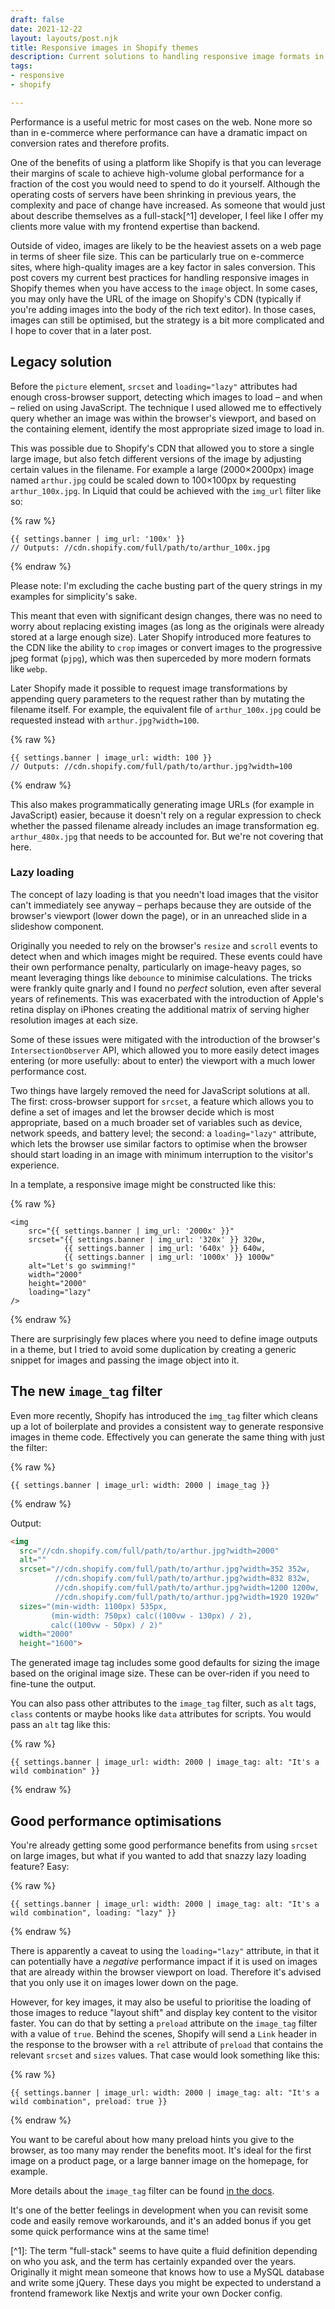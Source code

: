 ```yaml
---
draft: false
date: 2021-12-22
layout: layouts/post.njk
title: Responsive images in Shopify themes
description: Current solutions to handling responsive image formats in Shopify.
tags:
- responsive
- shopify

---
```

Performance is a useful metric for most cases on the web. None more so than in e-commerce where performance can have a dramatic impact on conversion rates and therefore profits.

One of the benefits of using a platform like Shopify is that you can leverage their margins of scale to achieve high-volume global performance for a fraction of the cost you would need to spend to do it yourself. Although the operating costs of servers have been shrinking in previous years, the complexity and pace of change have increased. As someone that would just about describe themselves as a full-stack\[^1\] developer, I feel like I offer my clients more value with my frontend expertise than backend.

Outside of video, images are likely to be the heaviest assets on a web page in terms of sheer file size. This can be particularly true on e-commerce sites, where high-quality images are a key factor in sales conversion. This post covers my current best practices for handling responsive images in Shopify themes when you have access to the `image` object. In some cases, you may only have the URL of the image on Shopify's CDN (typically if you're adding images into the body of the rich text editor). In those cases, images can still be optimised, but the strategy is a bit more complicated and I hope to cover that in a later post.

## Legacy solution

Before the `picture` element, `srcset` and `loading="lazy"` attributes had enough cross-browser support, detecting which images to load – and when – relied on using JavaScript. The technique I used allowed me to effectively query whether an image was within the browser's viewport, and based on the containing element, identify the most appropriate sized image to load in.

This was possible due to Shopify's CDN that allowed you to store a single large image, but also fetch different versions of the image by adjusting certain values in the filename. For example a large (2000×2000px) image named `arthur.jpg` could be scaled down to 100×100px by requesting `arthur_100x.jpg`. In Liquid that could be achieved with the `img_url` filter like so:

{% raw %}

```liquid
{{ settings.banner | img_url: '100x' }}
// Outputs: //cdn.shopify.com/full/path/to/arthur_100x.jpg
```

{% endraw %}

<figcaption>
Please note: I'm excluding the cache busting part of the query strings in my examples for simplicity's sake.
</figcaption>

This meant that even with significant design changes, there was no need to worry about replacing existing images (as long as the originals were already stored at a large enough size). Later Shopify introduced more features to the CDN like the ability to `crop` images or convert images to the progressive jpeg format (`pjpg`), which was then superceded by more modern formats like `webp`.

Later Shopify made it possible to request image transformations by appending query parameters to the request rather than by mutating the filename itself. For example, the equivalent file of `arthur_100x.jpg` could be requested instead with `arthur.jpg?width=100`.

{% raw %}

```liquid
{{ settings.banner | image_url: width: 100 }}
// Outputs: //cdn.shopify.com/full/path/to/arthur.jpg?width=100
```

{% endraw %}

This also makes programmatically generating image URLs (for example in JavaScript) easier, because it doesn't rely on a regular expression to check whether the passed filename already includes an image transformation eg. `arthur_480x.jpg` that needs to be accounted for. But we're not covering that here.

### Lazy loading

The concept of lazy loading is that you needn't load images that the visitor can't immediately see anyway – perhaps because they are outside of the browser's viewport (lower down the page), or in an unreached slide in a slideshow component.

Originally you needed to rely on the browser's `resize` and `scroll` events to detect when and which images might be required. These events could have their own performance penalty, particularly on image-heavy pages, so meant leveraging things like `debounce` to minimise calculations. The tricks were frankly quite gnarly and I found no _perfect_ solution, even after several years of refinements. This was exacerbated with the introduction of Apple's retina display on iPhones creating the additional matrix of serving higher resolution images at each size.

Some of these issues were mitigated with the introduction of the browser's `IntersectionObserver` API, which allowed you to more easily detect images entering (or more usefully: about to enter) the viewport with a much lower performance cost.

Two things have largely removed the need for JavaScript solutions at all. The first: cross-browser support for `srcset`, a feature which allows you to define a set of images and let the browser decide which is most appropriate, based on a much broader set of variables such as device, network speeds, and battery level; the second: a `loading="lazy"` attribute, which lets the browser use similar factors to optimise when the browser should start loading in an image with minimum interruption to the visitor's experience.

In a template, a responsive image might be constructed like this:

{% raw %}

```liquid
<img
    src="{{ settings.banner | img_url: '2000x' }}"
    srcset="{{ settings.banner | img_url: '320x' }} 320w,
      		{{ settings.banner | img_url: '640x' }} 640w,
      		{{ settings.banner | img_url: '1000x' }} 1000w"
    alt="Let's go swimming!"
    width="2000"
    height="2000"
    loading="lazy"
/>
```

{% endraw %}

There are surprisingly few places where you need to define image outputs in a theme, but I tried to avoid some duplication by creating a generic snippet for images and passing the image object into it.

## The new `image_tag` filter

Even more recently, Shopify has introduced the `img_tag` filter which cleans up a lot of boilerplate and provides a consistent way to generate responsive images in theme code. Effectively you can generate the same thing with just the filter:

{% raw %}

```liquid
{{ settings.banner | image_url: width: 2000 | image_tag }}
```

{% endraw %}

Output:

```html
<img
  src="//cdn.shopify.com/full/path/to/arthur.jpg?width=2000"
  alt=""
  srcset="//cdn.shopify.com/full/path/to/arthur.jpg?width=352 352w,
          //cdn.shopify.com/full/path/to/arthur.jpg?width=832 832w,
          //cdn.shopify.com/full/path/to/arthur.jpg?width=1200 1200w,
          //cdn.shopify.com/full/path/to/arthur.jpg?width=1920 1920w"
  sizes="(min-width: 1100px) 535px,
         (min-width: 750px) calc((100vw - 130px) / 2),
         calc((100vw - 50px) / 2)"
  width="2000"
  height="1600">
```

The generated image tag includes some good defaults for sizing the image based on the original image size. These can be over-riden if you need to fine-tune the output.

You can also pass other attributes to the `image_tag` filter, such as `alt` tags, `class` contents or maybe hooks like `data` attributes for scripts. You would pass an `alt` tag like this:

{% raw %}

```liquid
{{ settings.banner | image_url: width: 2000 | image_tag: alt: "It's a wild combination" }}
```

{% endraw %}

## Good performance optimisations

You're already getting some good performance benefits from using `srcset` on large images, but what if you wanted to add that snazzy lazy loading feature? Easy:

{% raw %}

```liquid
{{ settings.banner | image_url: width: 2000 | image_tag: alt: "It's a wild combination", loading: "lazy" }}
```

{% endraw %}

There is apparently a caveat to using the `loading="lazy"` attribute, in that it can potentially have a _negative_ performance impact if it is used on images that are already within the browser viewport on load. Therefore it's advised that you only use it on images lower down on the page.

However, for key images, it may also be useful to prioritise the loading of those images to reduce "layout shift" and display key content to the visitor faster. You can do that by setting a `preload` attribute on the `image_tag` filter with a value of `true`. Behind the scenes, Shopify will send a `Link` header in the response to the browser with a `rel` attribute of `preload` that contains the relevant `srcset` and `sizes` values. That case would look something like this:

{% raw %}

```liquid
{{ settings.banner | image_url: width: 2000 | image_tag: alt: "It's a wild combination", preload: true }}
```

{% endraw %}

You want to be careful about how many preload hints you give to the browser, as too many may render the benefits moot. It's ideal for the first image on a product page, or a large banner image on the homepage, for example.

More details about the `image_tag` filter can be found [in the docs](https://shopify.dev/api/liquid/filters/html-filters#image_tag).

It's one of the better feelings in development when you can revisit some code and easily remove workarounds, and it's an added bonus if you get some quick performance wins at the same time!

\[^1\]: The term "full-stack" seems to have quite a fluid definition depending on who you ask, and the term has certainly expanded over the years. Originally it might mean someone that knows how to use a MySQL database and write some jQuery. These days you might be expected to understand a frontend framework like Nextjs and write your own Docker config.
